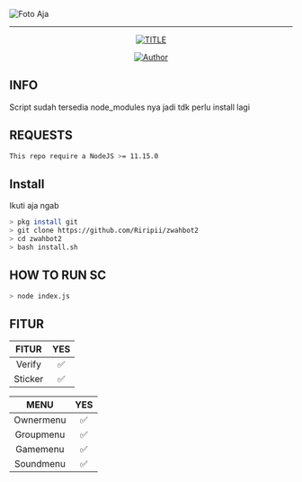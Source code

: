 ![Foto Aja](https://raw.githubusercontent.com/Riripii/zwahbot/master/src/Farhanjs/depresod.jpg)
<br>

---

<p align="center">
<a href="#"><img title="TITLE" src="https://img.shields.io/badge/-ZWAH--BOTZ-green?colorA=%23ff0000&colorB=%23017e40&style=for-the-badge"></a>
</p>
<p align="center">
<a href="https://github.com/Riripii"><img title="Author" src="https://img.shields.io/badge/AUTHOR-FARHAN-orange?style=for-the-badge&logo=github"></a>
</p>

## INFO
Script sudah tersedia node_modules nya jadi tdk perlu install lagi

## REQUESTS
```bash
This repo require a NodeJS >= 11.15.0
```

## Install
Ikuti aja ngab

```bash
> pkg install git
> git clone https://github.com/Riripii/zwahbot2
> cd zwahbot2
> bash install.sh
```

## HOW TO RUN SC

```bash
> node index.js
```

## FITUR

 FITUR | YES |
| :-----------------: | :-------: |
| Verify|✅|
| Sticker|✅|

 MENU | YES |
| :-----------------: | :-------: |
| Ownermenu|✅|
| Groupmenu|✅|
| Gamemenu|✅|
| Soundmenu|✅|

